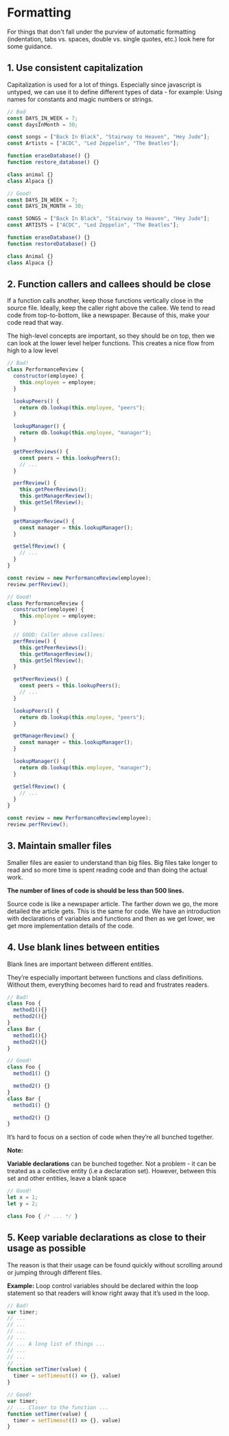 # Formatting

For things that don't fall under the purview of automatic formatting (indentation, tabs vs. spaces, double vs. single quotes, etc.) look here for some guidance.

## 1. Use consistent capitalization

Capitalization is used for a lot of things. Especially since javascript is untyped, we can use it to define different types of data - for example: Using names for constants and magic numbers or strings.

```javascript
// Bad
const DAYS_IN_WEEK = 7;
const daysInMonth = 30;

const songs = ["Back In Black", "Stairway to Heaven", "Hey Jude"];
const Artists = ["ACDC", "Led Zeppelin", "The Beatles"];

function eraseDatabase() {}
function restore_database() {}

class animal {}
class Alpaca {}

// Good!
const DAYS_IN_WEEK = 7;
const DAYS_IN_MONTH = 30;

const SONGS = ["Back In Black", "Stairway to Heaven", "Hey Jude"];
const ARTISTS = ["ACDC", "Led Zeppelin", "The Beatles"];

function eraseDatabase() {}
function restoreDatabase() {}

class Animal {}
class Alpaca {}
```

## 2. Function callers and callees should be close

If a function calls another, keep those functions vertically close in the source file. Ideally, keep the caller right above the callee. We tend to read code from top-to-bottom, like a newspaper. Because of this, make your code read that way.

The high-level concepts are important, so they should be on top, then we can look at the lower level helper functions. This creates a nice flow from high to a low level

```javascript
// Bad!
class PerformanceReview {
  constructor(employee) {
    this.employee = employee;
  }

  lookupPeers() {
    return db.lookup(this.employee, "peers");
  }

  lookupManager() {
    return db.lookup(this.employee, "manager");
  }

  getPeerReviews() {
    const peers = this.lookupPeers();
    // ...
  }

  perfReview() {
    this.getPeerReviews();
    this.getManagerReview();
    this.getSelfReview();
  }

  getManagerReview() {
    const manager = this.lookupManager();
  }

  getSelfReview() {
    // ...
  }
}

const review = new PerformanceReview(employee);
review.perfReview();
```

```javascript
// Good!
class PerformanceReview {
  constructor(employee) {
    this.employee = employee;
  }

  // GOOD: Caller above callees:
  perfReview() {
    this.getPeerReviews();
    this.getManagerReview();
    this.getSelfReview();
  }

  getPeerReviews() {
    const peers = this.lookupPeers();
    // ...
  }

  lookupPeers() {
    return db.lookup(this.employee, "peers");
  }

  getManagerReview() {
    const manager = this.lookupManager();
  }

  lookupManager() {
    return db.lookup(this.employee, "manager");
  }

  getSelfReview() {
    // ...
  }
}

const review = new PerformanceReview(employee);
review.perfReview();
```

## 3. Maintain smaller files

Smaller files are easier to understand than big files. Big files take longer to read and so more time is spent reading code and than doing the actual work.

**The number of lines of code is should be less than 500 lines.**

Source code is like a newspaper article. The farther down we go, the more detailed the article gets. This is the same for code. We have an introduction with declarations of variables and functions and then as we get lower, we get more implementation details of the code.

## 4. Use blank lines between entities

Blank lines are important between different entitles.

They’re especially important between functions and class definitions. Without them, everything becomes hard to read and frustrates readers.

```javascript
// Bad!
class Foo { 
  method1(){} 
  method2(){}
}
class Bar { 
  method1(){} 
  method2(){}
}
```

```javascript
// Good!
class Foo {
  method1() {}

  method2() {}
}
class Bar {
  method1() {}

  method2() {}
}
```

It’s hard to focus on a section of code when they’re all bunched together.

**Note:**

**Variable declarations** can be bunched together. Not a problem - it can be treated as a collective entity (i.e a declaration set). However, between this set and other entities, leave a blank space

```javascript
// Good!
let x = 1;
let y = 2;

class Foo { /* ... */ }
```

## 5. Keep variable declarations as close to their usage as possible

The reason is that their usage can be found quickly without scrolling around or jumping through different files.

**Example:** Loop control variables should be declared within the loop statement so that readers will know right away that it’s used in the loop.

```javascript
// Bad!
var timer;
// ...
// ...
// ...
// ...
// ... A long list of things ...
// ...
// ...
// ...
function setTimer(value) {
  timer = setTimeout(() => {}, value)
}

// Good!
var timer;
// ... Closer to the function ...
function setTimer(value) {
  timer = setTimeout(() => {}, value)
}
```

